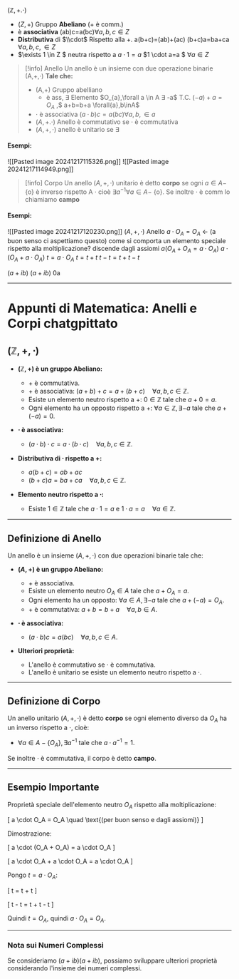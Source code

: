($\mathbb{Z},+. \cdot$)
- ($Z,+$) Gruppo **Abeliano** (+ è comm.)
- è **associativa** (ab)c=a(bc)$\forall a,b,c\in Z$
- **Distributiva** di $\\cdot$ Rispetto alla +. a(b+c)=(ab)+(ac) (b+c)a=ba+ca   $\forall a,b,c,\in Z$
- $\exists 1 \in Z $ neutra rispetto a  $a \cdot 1=a$   $1  \cdot a=a $  $\forall a \in Z$

>[!info] Anello
>Un anello è un insieme con due operazione binarie (A,+,$\cdot$) **Tale che:**
>- (A,+) Gruppo abelliano
>	+ è ass,  $\exists$  Elemento $O_{a},\forall a \in A  $\exists$  -a$ T.C. $(-a)+a=O_{A}$ ,$ a+b=b+a \forall{a},b\inA$
>- $\cdot$ è associativa $(a\cdot b)c = a(bc)\forall a,b,\in a$
>- $(A,+.\cdot)$ Anello è commutativo se $\cdot$ è commutativa
>- $(A,+,\cdot)$ anello è unitario se $\exists$ 

#### Esempi:
![[Pasted image 20241217115326.png]]
![[Pasted image 20241217114949.png]]

>[!info] Corpo
>Un anello $(A,+,\cdot)$ unitario è detto **corpo** se ogni $a \in A-$ {o} è inverso rispetto A $\cdot$ cioè $\exists a^{-1} \forall a\in A-$ {o}.
>Se inoltre $\cdot$ è comm lo chiamiamo **campo**

#### Esempi:
![[Pasted image 20241217120230.png]]
$(A,+,\cdot)$ Anello
$a\cdot O_{A}=O_{A}$ <- (a buon senso ci aspettiamo questo)
come si comporta un elemento speciale rispetto alla moltiplicazione?
discende dagli assiomi 
$a(O_{A}+O_{A}=a \cdot O_{A})$
$a \cdot(O_{A}+a \cdot O_{A} )$
$t=a \cdot O_{A}$
$t=t+t$
$t-t=t+t-t$



$(a+ib)$ $(a+ib)$  0a

--- 
# Appunti di Matematica: Anelli e Corpi chatgpittato

## $(\mathbb{Z},+,\cdot)$

- **$(\mathbb{Z},+)$ è un gruppo Abeliano:**
  - $+$ è commutativa.
  - $+$ è associativa: $(a+b)+c = a+(b+c) \quad \forall a,b,c \in \mathbb{Z}$.
  - Esiste un elemento neutro rispetto a $+$: $0 \in \mathbb{Z}$ tale che $a+0=a$.
  - Ogni elemento ha un opposto rispetto a $+$: $\forall a \in \mathbb{Z}, \exists -a$ tale che $a+(-a)=0$.

- **$\cdot$ è associativa:**
  - $(a\cdot b)\cdot c = a\cdot(b\cdot c) \quad \forall a,b,c \in \mathbb{Z}$.

- **Distributiva di $\cdot$ rispetto a $+$:**
  - $a(b+c)=ab+ac$
  - $(b+c)a=ba+ca \quad \forall a,b,c \in \mathbb{Z}$.

- **Elemento neutro rispetto a $\cdot$:**
  - Esiste $1 \in \mathbb{Z}$ tale che $a \cdot 1 = a$ e $1 \cdot a = a \quad \forall a \in \mathbb{Z}$.

---

## Definizione di Anello

Un anello è un insieme $(A,+,\cdot)$ con due operazioni binarie tale che:

- **$(A,+)$ è un gruppo Abeliano:**
  - $+$ è associativa.
  - Esiste un elemento neutro $O_A \in A$ tale che $a + O_A = a$.
  - Ogni elemento ha un opposto: $\forall a \in A, \exists -a$ tale che $a + (-a) = O_A$.
  - $+$ è commutativa: $a+b = b+a \quad \forall a,b \in A$.

- **$\cdot$ è associativa:**
  - $(a\cdot b)c = a(bc) \quad \forall a,b,c \in A$.

- **Ulteriori proprietà:**
  - L'anello è commutativo se $\cdot$ è commutativa.
  - L'anello è unitario se esiste un elemento neutro rispetto a $\cdot$.

---

## Definizione di Corpo

Un anello unitario $(A,+,\cdot)$ è detto **corpo** se ogni elemento diverso da $O_A$ ha un inverso rispetto a $\cdot$, cioè:

- $\forall a \in A - \{O_A\}, \exists a^{-1}$ tale che $a\cdot a^{-1} = 1$.

Se inoltre $\cdot$ è commutativa, il corpo è detto **campo**.

---

## Esempio Importante

Proprietà speciale dell'elemento neutro $O_A$ rispetto alla moltiplicazione:

\[
 a \cdot O_A = O_A \quad \text{(per buon senso e dagli assiomi)}
\]

Dimostrazione:

\[
 a \cdot (O_A + O_A) = a \cdot O_A
\]

\[
 a \cdot O_A + a \cdot O_A = a \cdot O_A
\]

Pongo $t = a \cdot O_A$:

\[
 t = t + t
\]

\[
 t - t = t + t - t
\]

Quindi $t = O_A$, quindi $a \cdot O_A = O_A$.

---

### Nota sui Numeri Complessi

Se consideriamo $(a+ib)(a+ib)$, possiamo sviluppare ulteriori proprietà considerando l'insieme dei numeri complessi.
